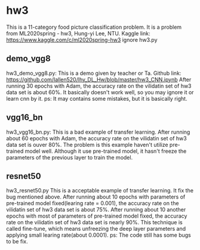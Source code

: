 # hw3
This is a 11-category food picture classification problem.
It is a problem from ML2020spring - hw3, Hung-yi Lee, NTU.
Kaggle link: https://www.kaggle.com/c/ml2020spring-hw3
ignore hw3.py
## demo_vgg8
hw3_demo_vgg8.py:
This is a demo given by teacher or Ta.
Github link: https://github.com/Iallen520/lhy_DL_Hw/blob/master/hw3_CNN.ipynb
After running 30 epochs with Adam, the accuracy rate on the vilidatin set of hw3 data set is about 60%.
It basically doesn't work well, so you may ignore it or learn cnn by it.
ps: It may contains some mistakes, but it is basically right.
## vgg16_bn
hw3_vgg16_bn.py:
This is a bad example of transfer learning.
After running about 60 epochs with Adam, the accuracy rate on the vilidatin set of hw3 data set is ouver 80%.
The problem is this example haven't utilize pre-trained model well.
Although it use pre-trained model, it hasn't freeze the parameters of the previous layer to train the model.
## resnet50
hw3_resnet50.py
This is a acceptable example of transfer learning.
It fix the bug mentioned above.
After running about 10 epochs with parameters of pre-trained model fixed(learing rate = 0.001), the accuracy rate on the vilidatin set of hw3 data set is about 75%.
After running about 10 another epochs with most of parameters of pre-trained model fixed, the accuracy rate on the vilidatin set of hw3 data set is nearly 90%.
This technique is called fine-tune, which means unfreezing the deep layer parameters and applying small learing rate(about 0.0001).
ps: The code still has some bugs to be fix.